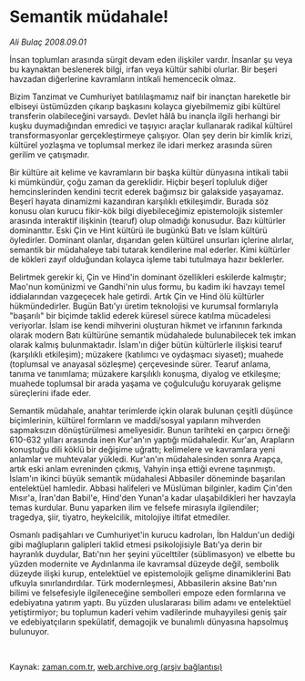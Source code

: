 # Semantik müdahale!

*Ali Bulaç 2008.09.01*

<tr><td class="metin" colspan="2" style="padding-top: 20px; padding-left: 5px; padding-right: 10px;">İnsan toplumları arasında sürgit devam eden ilişkiler vardır. İnsanlar şu veya bu kaynaktan beslenerek bilgi, irfan veya kültür sahibi olurlar. Bir beşeri havzadan diğerlerine kavramların intikali hemencecik olmaz.</td></tr><tr><td class="metin" colspan="2" style="padding-top: 20px; padding-left: 5px; padding-right: 10px;"><p> Bizim Tanzimat ve Cumhuriyet batılılaşmamız naif bir inançtan hareketle bir elbiseyi üstümüzden çıkarıp başkasını kolayca giyebilmemiz gibi kültürel transferin olabileceğini varsaydı. Devlet hâlâ bu inançla ilgili herhangi bir kuşku duymadığından emredici ve taşıyıcı araçlar kullanarak radikal kültürel transformasyonlar gerçekleştirmeye çalışıyor. Olan şey derin bir kimlik krizi, kültürel yozlaşma ve toplumsal merkez ile idari merkez arasında süren gerilim ve çatışmadır.
<p> Bir kültüre ait kelime ve kavramların bir başka kültür dünyasına intikali tabii ki mümkündür, çoğu zaman da gereklidir. Hiçbir beşerî topluluk diğer hemcinslerinden kendini tecrit ederek bağımsız bir galakside yaşayamaz. Beşerî hayata dinamizmi kazandıran karşılıklı etkileşimdir. Burada söz konusu olan kurucu fikir-kök bilgi diyebileceğimiz epistemolojik sistemler arasında interaktif ilişkinin (tearuf) olup olmadığı konusudur. Bazı kültürler dominanttır. Eski Çin ve Hint kültürü ile bugünkü Batı ve İslam kültürü öyledirler. Dominant olanlar, dışarıdan gelen kültürel unsurları içlerine alırlar, semantik bir müdahaleye tabi tutarak kendilerine mal ederler. Kimi kültürler de kökleri zayıf olduğundan kolayca işleme tabi tutulmaya hazır beklerler.
<p> Belirtmek gerekir ki, Çin ve Hind'in dominant özellikleri eskilerde kalmıştır; Mao'nun komünizmi ve Gandhi'nin ulus formu, bu kadim iki havzayı temel iddialarından vazgeçecek hale getirdi. Artık Çin ve Hind ölü kültürler hükmündedirler. Bugün Batı'yı üretim teknolojisi ve kurumsal formlarıyla "başarılı" bir biçimde taklid ederek küresel sürece katılma mücadelesi veriyorlar. İslam ise kendi mihverini oluşturan hikmet ve irfanının farkında olarak modern Batı kültürüne semantik müdahalede bulunabilecek tek imkan olarak kalmış bulunmaktadır. İslam'ın diğer bütün kültürlerle ilişkisi tearuf (karşılıklı etkileşim); müzakere (katılımcı ve oydaşmacı siyaset); muahede (toplumsal ve anayasal sözleşme) çerçevesinde sürer. Tearuf anlama, tanıma ve tanımlama; müzakere karşılıklı konuşma, diyalog ve etkileşme; muahede toplumsal bir arada yaşama ve çoğulculuğu koruyarak gelişme süreçlerini ifade eder.
<p> Semantik müdahale, anahtar terimlerde içkin olarak bulunan çeşitli düşünce biçimlerinin, kültürel formların ve maddi/sosyal yapıların mihverden sapmaksızın dönüştürülmesi ameliyesidir. Bunun tarihteki en çarpıcı örneği 610-632 yılları arasında inen Kur'an'ın yaptığı müdahaledir. Kur'an, Arapların konuştuğu dili köklü bir değişime uğrattı; kelimelere ve kavramlara yeni anlamlar ve muhtevalar yükledi. Kur'an'ın müdahalesinden sonra Arapça, artık eski anlam evreninden çıkmış, Vahyin inşa ettiği evrene taşınmıştı. İslam'ın ikinci büyük semantik müdahalesi Abbasiler döneminde başarılan entelektüel hamledir. Abbasi halifeleri ve Müslüman bilginler, kadim Çin'den Mısır'a, İran'dan Babil'e, Hind'den Yunan'a kadar ulaşabildikleri her havzayla temas kurdular. Bunu yaparken ilim ve felsefe mirasıyla ilgilendiler; tragedya, şiir, tiyatro, heykelcilik, mitolojiye iltifat etmediler. 
<p> Osmanlı padişahları ve Cumhuriyet'in kurucu kadroları, İbn Haldun'un dediği gibi mağlupların galipleri taklid etmesi psikolojisiyle Batı'ya derin bir hayranlık duydular, Batı'nın her şeyini yücelttiler (süblimasyon) ve elbette bu yüzden modernite ve Aydınlanma ile kavramsal düzeyde değil, sembolik düzeyde ilişki kurup, entelektüel ve epistemolojik gelişme dinamiklerini Batı ufkuyla sınırlandırdılar. Türk modernleşmesi, Abbasilerin aksine Batı'nın bilimi ve felsefesiyle ilgileneceğine sembolleri empoze eden formlarına ve edebiyatına yatırım yaptı. Bu yüzden uluslararası bilim adamı ve entelektüel yetiştirmiyor; bu toplumun kaderi vehim vadilerinde muhayyilesi geniş şair ve edebiyatçıların spekülatif, demagojik ve bunalımlı dünyasına hapsolmuş bulunuyor. 
<p><br/></p></p></p></p></p></p></td></tr>

Kaynak: [zaman.com.tr](http://zaman.com.tr/yazar.do?yazino=732546), [web.archive.org (arşiv bağlantısı)](http://web.archive.org/web/20080915203806/http://www.zaman.com.tr:80/yazar.do?yazino=732546)
